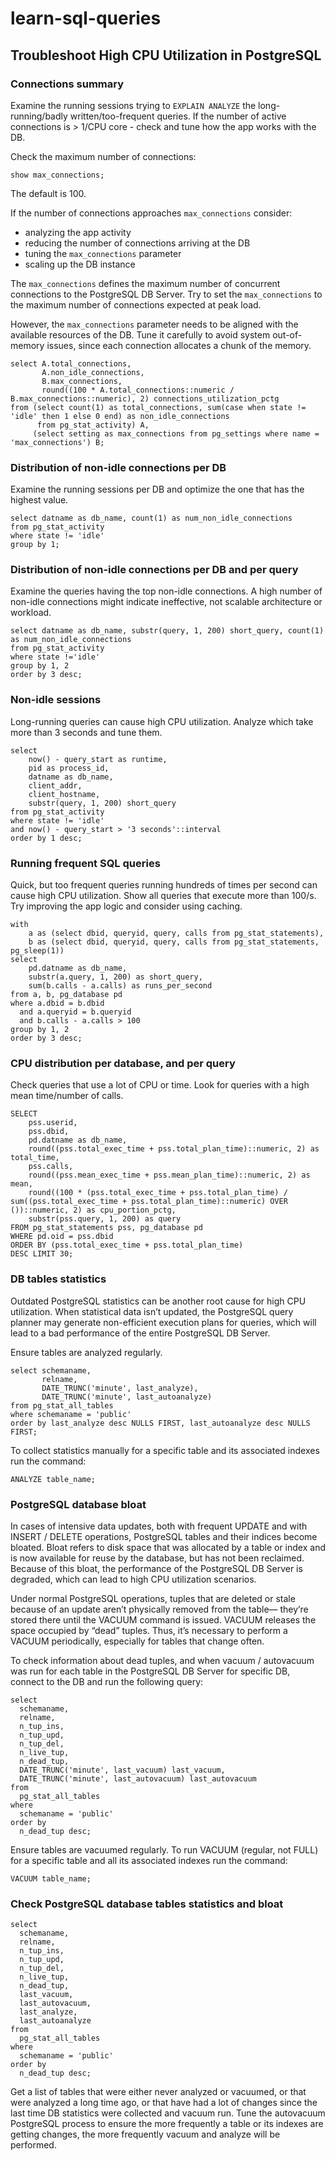 # learn-sql-queries

## Troubleshoot High CPU Utilization in PostgreSQL

### Connections summary

Examine the running sessions trying to `EXPLAIN ANALYZE` the long-running/badly written/too-frequent queries. If the 
number of active connections is > 1/CPU core - check and tune how the app works with the DB.

Check the maximum number of connections:

```postgresql
show max_connections;
```

The default is 100.

If the number of connections approaches `max_connections` consider:

* analyzing the app activity
* reducing the number of connections arriving at the DB
* tuning the `max_connections` parameter
* scaling up the DB instance

The `max_connections` defines the maximum number of concurrent connections to the PostgreSQL DB Server. Try to set the 
`max_connections` to the maximum number of connections expected at peak load.

However, the `max_connections` parameter needs to be aligned with the available resources of the DB. Tune it carefully 
to avoid system out-of-memory issues, since each connection allocates a chunk of the memory.

```postgresql
select A.total_connections,
       A.non_idle_connections,
       B.max_connections,
       round((100 * A.total_connections::numeric / B.max_connections::numeric), 2) connections_utilization_pctg
from (select count(1) as total_connections, sum(case when state != 'idle' then 1 else 0 end) as non_idle_connections
      from pg_stat_activity) A,
     (select setting as max_connections from pg_settings where name = 'max_connections') B;
```

### Distribution of non-idle connections per DB

Examine the running sessions per DB and optimize the one that has the highest value.

```postgresql
select datname as db_name, count(1) as num_non_idle_connections 
from pg_stat_activity 
where state != 'idle' 
group by 1;
```

### Distribution of non-idle connections per DB and per query

Examine the queries having the top non-idle connections. A high number of non-idle connections might indicate 
ineffective, not scalable architecture or workload.

```postgresql
select datname as db_name, substr(query, 1, 200) short_query, count(1) as num_non_idle_connections 
from pg_stat_activity 
where state !='idle' 
group by 1, 2 
order by 3 desc;
```

### Non-idle sessions 

Long-running queries can cause high CPU utilization. Analyze which take more than 3 seconds and tune them.

```postgresql
select 
	now() - query_start as runtime, 
	pid as process_id, 
	datname as db_name, 
	client_addr,
	client_hostname,
	substr(query, 1, 200) short_query
from pg_stat_activity
where state != 'idle'
and now() - query_start > '3 seconds'::interval
order by 1 desc;
```

### Running frequent SQL queries

Quick, but too frequent queries running hundreds of times per second can cause high CPU utilization. Show all queries
that execute more than 100/s. Try improving the app logic and consider using caching.

```postgresql
with
    a as (select dbid, queryid, query, calls from pg_stat_statements),
    b as (select dbid, queryid, query, calls from pg_stat_statements, pg_sleep(1))
select
    pd.datname as db_name,
    substr(a.query, 1, 200) as short_query,
    sum(b.calls - a.calls) as runs_per_second
from a, b, pg_database pd
where a.dbid = b.dbid
  and a.queryid = b.queryid
  and b.calls - a.calls > 100
group by 1, 2
order by 3 desc;
```

### CPU distribution per database, and per query

Check queries that use a lot of CPU or time. Look for queries with a high mean time/number of calls.

```postgresql
SELECT
    pss.userid,
    pss.dbid,
    pd.datname as db_name,
    round((pss.total_exec_time + pss.total_plan_time)::numeric, 2) as total_time,
    pss.calls,
    round((pss.mean_exec_time + pss.mean_plan_time)::numeric, 2) as mean,
    round((100 * (pss.total_exec_time + pss.total_plan_time) / sum((pss.total_exec_time + pss.total_plan_time)::numeric) OVER ())::numeric, 2) as cpu_portion_pctg,
    substr(pss.query, 1, 200) as query
FROM pg_stat_statements pss, pg_database pd
WHERE pd.oid = pss.dbid
ORDER BY (pss.total_exec_time + pss.total_plan_time)
DESC LIMIT 30;
```

### DB tables statistics

Outdated PostgreSQL statistics can be another root cause for high CPU utilization. When statistical data isn’t updated,
the PostgreSQL query planner may generate non-efficient execution plans for queries, which will lead to a bad
performance of the entire PostgreSQL DB Server.

Ensure tables are analyzed regularly.

```postgresql
select schemaname,
       relname,
       DATE_TRUNC('minute', last_analyze),
       DATE_TRUNC('minute', last_autoanalyze)
from pg_stat_all_tables
where schemaname = 'public'
order by last_analyze desc NULLS FIRST, last_autoanalyze desc NULLS FIRST;
```

To collect statistics manually for a specific table and its associated indexes run the command: 

```postgresql
ANALYZE table_name;
```

### PostgreSQL database bloat

In cases of intensive data updates, both with frequent UPDATE and with INSERT / DELETE operations, PostgreSQL tables and
their indices become bloated. Bloat refers to disk space that was allocated by a table or index and is now available for
reuse by the database, but has not been reclaimed. Because of this bloat, the performance of the PostgreSQL DB Server is
degraded, which can lead to high CPU utilization scenarios.

Under normal PostgreSQL operations, tuples that are deleted or stale because of an update aren’t physically removed from
the table— they’re stored there until the VACUUM command is issued. VACUUM releases the space occupied by “dead” tuples.
Thus, it’s necessary to perform a VACUUM periodically, especially for tables that change often.

To check information about dead tuples, and when vacuum / autovacuum was run for each table in the PostgreSQL DB Server
for specific DB, connect to the DB and run the following query:

```postgresql
select 
  schemaname, 
  relname, 
  n_tup_ins, 
  n_tup_upd, 
  n_tup_del, 
  n_live_tup, 
  n_dead_tup, 
  DATE_TRUNC('minute', last_vacuum) last_vacuum, 
  DATE_TRUNC('minute', last_autovacuum) last_autovacuum
from 
  pg_stat_all_tables 
where 
  schemaname = 'public'
order by 
  n_dead_tup desc;
```

Ensure tables are vacuumed regularly. To run VACUUM (regular, not FULL) for a specific table and all its associated
indexes run the command:

```postgresql
VACUUM table_name;
```

### Check PostgreSQL database tables statistics and bloat

```postgresql
select 
  schemaname, 
  relname, 
  n_tup_ins, 
  n_tup_upd, 
  n_tup_del, 
  n_live_tup, 
  n_dead_tup, 
  last_vacuum, 
  last_autovacuum, 
  last_analyze, 
  last_autoanalyze 
from 
  pg_stat_all_tables 
where 
  schemaname = 'public'
order by 
  n_dead_tup desc;
```

Get a list of tables that were either never analyzed or vacuumed, or that were analyzed a long time ago, or that have
had a lot of changes since the last time DB statistics were collected and vacuum run. Tune the autovacuum PostgreSQL
process to ensure the more frequently a table or its indexes are getting changes, the more frequently vacuum and analyze
will be performed.
